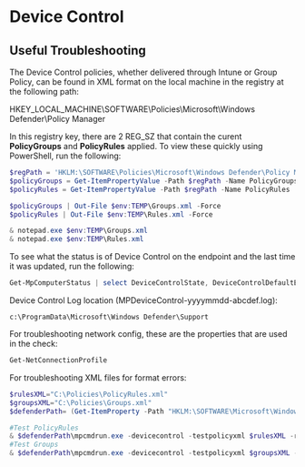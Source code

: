 # Device Control

## Useful Troubleshooting

The Device Control policies, whether delivered through Intune or Group Policy, can be found in XML format on the local machine in the registry at the following path:

HKEY_LOCAL_MACHINE\SOFTWARE\Policies\Microsoft\Windows Defender\Policy Manager

In this registry key, there are 2 REG_SZ that contain the curent **PolicyGroups** and **PolicyRules** applied.  To view these quickly using PowerShell, run the following:

```powershell
$regPath = 'HKLM:\SOFTWARE\Policies\Microsoft\Windows Defender\Policy Manager'
$policyGroups = Get-ItemPropertyValue -Path $regPath -Name PolicyGroups
$policyRules = Get-ItemPropertyValue -Path $regPath -Name PolicyRules

$policyGroups | Out-File $env:TEMP\Groups.xml -Force
$policyRules | Out-File $env:TEMP\Rules.xml -Force

& notepad.exe $env:TEMP\Groups.xml
& notepad.exe $env:TEMP\Rules.xml
```

To see what the status is of Device Control on the endpoint and the last time it was updated, run the following:

```powershell
Get-MpComputerStatus | select DeviceControlState, DeviceControlDefaultEnforcement, DeviceControlPoliciesLastUpdated
```

Device Control Log location (MPDeviceControl-yyyymmdd-abcdef.log):

```
c:\ProgramData\Microsoft\Windows Defender\Support
```

For troubleshooting network config, these are the properties that are used in the check:

```powershell
Get-NetConnectionProfile 
```

For troubleshooting XML files for format errors:

```powershell
$rulesXML="C:\Policies\PolicyRules.xml"
$groupsXML="C:\Policies\Groups.xml"
$defenderPath= (Get-ItemProperty -Path "HKLM:\SOFTWARE\Microsoft\Windows Defender" -Name "InstallLocation").InstallLocation

#Test PolicyRules
& $defenderPath\mpcmdrun.exe -devicecontrol -testpolicyxml $rulesXML -rules
#Test Groups
& $defenderPath\mpcmdrun.exe -devicecontrol -testpolicyxml $groupsXML -groups
```
